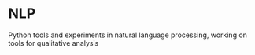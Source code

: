 # NLP
Python tools and experiments in natural language processing, working on tools for qualitative analysis
